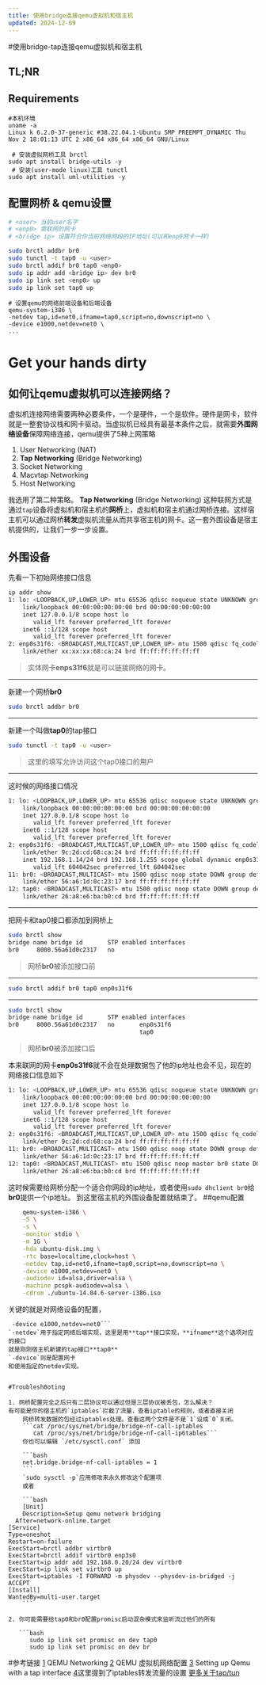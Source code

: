 ```yaml
---
title: 使用bridge连接qemu虚拟机和宿主机
updated: 2024-12-09
---
```

#使用bridge-tap连接qemu虚拟机和宿主机
## TL;NR

## Requirements
``` 
#本机环境
uname -a
Linux k 6.2.0-37-generic #38.22.04.1-Ubuntu SMP PREEMPT_DYNAMIC Thu Nov 2 18:01:13 UTC 2 x86_64 x86_64 x86_64 GNU/Linux
```

```
 # 安装虚拟网桥工具 brctl
sudo apt install bridge-utils -y
 # 安装(user-mode linux)工具 tunctl
sudo apt install uml-utilities -y
```

## 配置网桥 & qemu设置
```bash
# <user> 当前user名字
# <enp0> 需联网的网卡
# <bridge ip> 设置符合你当前网络网段的IP地址(可以和enp0网卡一样)

sudo brctl addbr br0
sudo tunctl -t tap0 -u <user> 
sudo brctl addif br0 tap0 <enp0> 
sudo ip addr add <bridge ip> dev br0 
sudo ip link set <enp0> up
sudo ip link set tap0 up
```

```
# 设置qemu的网络前端设备和后端设备
qemu-system-i386 \ 
-netdev tap,id=net0,ifname=tap0,script=no,downscript=no \
-device e1000,netdev=net0 \
...
```
# Get your hands dirty

## 如何让qemu虚拟机可以连接网络？
虚拟机连接网络需要两种必要条件，一个是硬件，一个是软件。硬件是网卡，软件就是一整套协议栈和网卡驱动。当虚拟机已经具有最基本条件之后，就需要**外围网络设备**保障网络连接，qemu提供了5种上网策略

1. User Networking (NAT)
2. **Tap Networking** (Bridge Networking)
3. Socket Networking
4. Macvtap Networking
5. Host Networking

我选用了第二种策略。
**Tap Networking** (Bridge Networking) 这种联网方式是通过`tap`设备将虚拟机和宿主机的**网桥**上，虚拟机和宿主机通过网桥连接。这样宿主机可以通过网桥**转发**虚拟机流量从而共享宿主机的网卡。这一套外围设备是宿主机提供的，让我们一步一步设置。

## 外围设备
先看一下初始网络接口信息

```bash
ip addr show 
1: lo: <LOOPBACK,UP,LOWER_UP> mtu 65536 qdisc noqueue state UNKNOWN group default qlen 1000
    link/loopback 00:00:00:00:00:00 brd 00:00:00:00:00:00
    inet 127.0.0.1/8 scope host lo
       valid_lft forever preferred_lft forever
    inet6 ::1/128 scope host 
       valid_lft forever preferred_lft forever
2: enp0s31f6: <BROADCAST,MULTICAST,UP,LOWER_UP> mtu 1500 qdisc fq_codel state UP group default qlen 1000
    link/ether xx:xx:xx:68:ca:24 brd ff:ff:ff:ff:ff:ff

```
> 实体网卡**enps31f6**就是可以链接网络的网卡。

---

新建一个网桥**br0**

```bash 
sudo brctl addbr br0
```
---

新建一个叫做**tap0**的tap接口

```bash 
sudo tunctl -t tap0 -u <user>
```

> 这里的<user>填写允许访问这个tap0接口的用户

---
这时候的网络接口情况

```bash
1: lo: <LOOPBACK,UP,LOWER_UP> mtu 65536 qdisc noqueue state UNKNOWN group default qlen 1000
    link/loopback 00:00:00:00:00:00 brd 00:00:00:00:00:00
    inet 127.0.0.1/8 scope host lo
       valid_lft forever preferred_lft forever
    inet6 ::1/128 scope host 
       valid_lft forever preferred_lft forever
2: enp0s31f6: <BROADCAST,MULTICAST,UP,LOWER_UP> mtu 1500 qdisc fq_codel state UP group default qlen 1000
    link/ether 9c:2d:cd:68:ca:24 brd ff:ff:ff:ff:ff:ff
    inet 192.168.1.14/24 brd 192.168.1.255 scope global dynamic enp0s31f6
       valid_lft 604042sec preferred_lft 604042sec
11: br0: <BROADCAST,MULTICAST> mtu 1500 qdisc noop state DOWN group default qlen 1000
    link/ether 56:a6:1d:0c:23:17 brd ff:ff:ff:ff:ff:ff
12: tap0: <BROADCAST,MULTICAST> mtu 1500 qdisc noop state DOWN group default qlen 1000
    link/ether 26:a8:e6:ba:b0:cd brd ff:ff:ff:ff:ff:ff
```
---
把网卡和tap0接口都添加到网桥上



```bash
sudo brctl show
bridge name	bridge id		STP enabled	interfaces
br0		8000.56a61d0c2317	no
```

>网桥**br0**被添加接口前

--- 
```bash
sudo brctl addif br0 tap0 enp0s31f6
```
---


```bash
sudo brctl show
bridge name	bridge id		STP enabled	interfaces
br0		8000.56a61d0c2317	no		 enp0s31f6
							         tap0
```
> 网桥**br0**被添加接口后

本来联网的网卡**enp0s31f6**就不会在处理数据包了他的ip地址也会不见，现在的网络接口信息如下

```bash
1: lo: <LOOPBACK,UP,LOWER_UP> mtu 65536 qdisc noqueue state UNKNOWN group default qlen 1000
    link/loopback 00:00:00:00:00:00 brd 00:00:00:00:00:00
    inet 127.0.0.1/8 scope host lo
       valid_lft forever preferred_lft forever
    inet6 ::1/128 scope host 
       valid_lft forever preferred_lft forever
2: enp0s31f6: <BROADCAST,MULTICAST,UP,LOWER_UP> mtu 1500 qdisc fq_codel master br0 state UP group default qlen 1000
    link/ether 9c:2d:cd:68:ca:24 brd ff:ff:ff:ff:ff:ff
11: br0: <BROADCAST,MULTICAST> mtu 1500 qdisc noop state DOWN group default qlen 1000
    link/ether 56:a6:1d:0c:23:17 brd ff:ff:ff:ff:ff:ff
12: tap0: <BROADCAST,MULTICAST> mtu 1500 qdisc noop master br0 state DOWN group default qlen 1000
    link/ether 26:a8:e6:ba:b0:cd brd ff:ff:ff:ff:ff:ff
```

这时候需要给网桥分配一个适合你网段的ip地址，或者使用`sudo dhclient br0`给**br0**提供一个ip地址。
到这里宿主机的外围设备配置就结束了。
##qemu配置

```bash
	qemu-system-i386 \
	-S \
	-s \
	-monitor stdio \
	-m 1G \
	-hda ubuntu-disk.img \
	-rtc base=localtime,clock=host \
	-netdev tap,id=net0,ifname=tap0,script=no,downscript=no \
	-device e1000,netdev=net0 \
	-audiodev id=alsa,driver=alsa \
	-machine pcspk-audiodev=alsa \
	-cdrom ./ubuntu-14.04.6-server-i386.iso
```
关键的就是对网络设备的配置，
```-netdev tap,id=net0,ifname=tap0,script=no,downscript=no
 -device e1000,netdev=net0```
`-netdev`用于指定网络后端实现，这里是用**tap**接口实现，**ifname**这个选项对应的接口
就是刚刚宿主机新建的tap接口**tap0**
`-device`则是配置网卡
和使用指定的netdev实现。


#Troublesh0oting 

1. 网桥配置完全之后只有二层协议可以通过但是三层协议被丢包，怎么解决？ 
有可能是你的宿主机的`iptables`拦截了流量，查看iptable的规则，或者直接关闭
    网桥转发数据的包经过iptables处理。查看这两个文件是不是`1`设成`0`关闭。
    ```cat /proc/sys/net/bridge/bridge-nf-call-iptables
       cat /proc/sys/net/bridge/bridge-nf-call-ip6tables```
    你也可以编辑 `/etc/sysctl.conf` 添加
    
    ```bash
    net.bridge.bridge-nf-call-iptables = 1
    ```
    `sudo sysctl -p`应用修改来永久修改这个配置项 
    或者
    
    ```bash
    [Unit]
    Description=Setup qemu network bridging
  After=network-online.target
[Service]
Type=oneshot
Restart=on-failure
ExecStart=brctl addbr virtbr0
ExecStart=brctl addif virtbr0 enp3s0
ExecStart=ip addr add 192.168.0.20/24 dev virtbr0
ExecStart=ip link set virtbr0 up
ExecStart=iptables -I FORWARD -m physdev --physdev-is-bridged -j ACCEPT
[Install]
WantedBy=multi-user.target
    ```
    
2. 你可能需要给tap0和br0配置promisc启动混杂模式来监听流过他们的所有  

   ```bash
      sudo ip link set promisc on dev tap0
      sudo ip link set promisc on dev br
   ```
    


#参考链接
[1](https://wiki.qemu.org/Documentation/Networking) QEMU Networking 
[2](https://lifeislife.cn/posts/qemu%E8%99%9A%E6%8B%9F%E6%9C%BA%E7%BD%91%E7%BB%9C%E9%85%8D%E7%BD%AE/) QEMU 虚拟机网络配置 
[3](https://gist.github.com/extremecoders-re/e8fd8a67a515fee0c873dcafc81d811c) Setting up Qemu with a tap interface
[4](https://www.spad.uk/posts/really-simple-network-bridging-with-qemu/)这里提到了iptables转发流量的设置
[更多关于tap/tun](https://www.junmajinlong.com/virtual/network/all_about_tun_tap/) 


